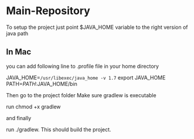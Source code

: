 Main-Repository
===============

To setup the project just point $JAVA_HOME variable to the right version of java path

In Mac 
------
you can add following line to .profile file in your home directory

JAVA_HOME=`/usr/libexec/java_home -v 1.7`
export JAVA_HOME
PATH=$PATH:$JAVA_HOME/bin
   
Then go to the project folder 
Make sure gradlew is executable

run chmod +x gradlew

and finally

run ./gradlew. This should build the project.

